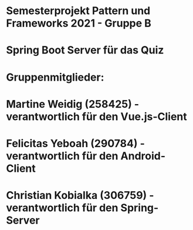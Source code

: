 # Semesterprojekt Pattern und Frameworks 2021 - Gruppe B
#
# Spring Boot Server für das Quiz
#
# Gruppenmitglieder:
# Martine Weidig (258425) - verantwortlich für den Vue.js-Client
# Felicitas Yeboah (290784) - verantwortlich für den Android-Client
# Christian Kobialka (306759) - verantwortlich für den Spring-Server
